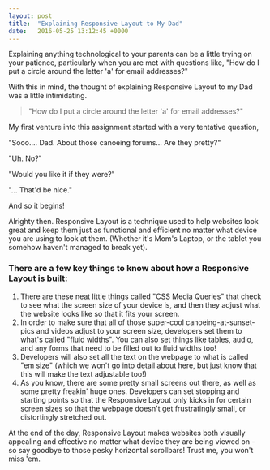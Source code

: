 ```yaml
---
layout: post
title:  "Explaining Responsive Layout to My Dad"
date:   2016-05-25 13:12:45 +0000
---
```



Explaining anything technological to your parents can be a little trying on your patience, particularly when you are met with questions like, "How do I put a circle around the letter 'a' for email addresses?"

With this in mind, the thought of explaining Responsive Layout to my Dad was a little intimidating.

> "How do I put a circle around the letter 'a' for email addresses?"


My first venture into this assignment started with a very tentative question, 

"Sooo.... Dad. About those canoeing forums... Are they pretty?" 

"Uh. No?" 

"Would you like it if they were?" 

"... That'd be nice." 

And so it begins!


Alrighty then. Responsive Layout is a technique used to help websites look great and keep them just as functional and efficient no matter what device you are using to look at them. (Whether it's Mom's Laptop, or the tablet you somehow haven't managed to break yet).

### There are a few key things to know about how a Responsive Layout is built:

1. There are these neat little things called "CSS Media Queries" that check to see what the screen size of your device is, and then they adjust what the website looks like so that it fits your screen. 
2. In order to make sure that all of those super-cool canoeing-at-sunset-pics and videos adjust to your screen size, developers set them to what's called "fluid widths". You can also set things like tables, audio, and any forms that need to be filled out to fluid widths too!
3. Developers will also set all the text on the webpage to what is called "em size" (which we won't go into detail about here, but just know that this will make the text adjustable too!)
4. As you know, there are some pretty small screens out there, as well as some pretty freakin' huge ones. Developers can set stopping and starting points so that the Responsive Layout only kicks in for certain screen sizes so that the webpage doesn't get frustratingly small, or distortingly stretched out.


At the end of the day, Responsive Layout makes websites both visually appealing and effective no matter what device they are being viewed on - so say goodbye to those pesky horizontal scrollbars! Trust me, you won't miss 'em.

